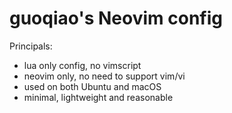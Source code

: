 # guoqiao's Neovim config

Principals:

- lua only config, no vimscript
- neovim only, no need to support vim/vi
- used on both Ubuntu and macOS
- minimal, lightweight and reasonable
